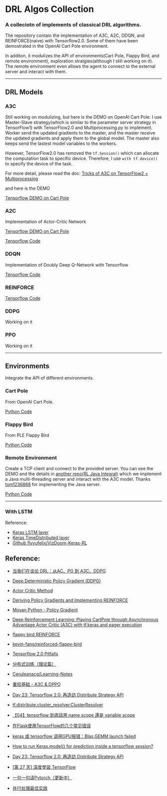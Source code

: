 # DRL Algos Collection

### A colleciotn of implements of classical DRL algorithms.

The repository contain the implementation of A3C, A2C, DDQN, and REINFORCE(naive) with Tensorflow2.0. Some of them have been demostrated in the OpenAI Cart Pole environment.

In additon, it modulizes the API of environments(Cart Pole, Flappy Bird, and remote environment), exploration stratgies(although I still working on it). The remote environment even allows the agent to connect to the external server and interact with them.

---

## DRL Models

### A3C

  Still working on modulizing, but here is the DEMO on OpenAI Cart Pole. I use  Master-Slave strategy(which is similar to the parameter server strategy in TensorFlow1) with TensorFlow2.0 and Multiprocessing.py to implement. Worker send the updated gradients to the master, and the master receive the updated gradients and apply them to the global model. The master also keeps send the lastest model variables to the workers.

  However, TensorFlow2.0 has removed the ```tf.Session()``` which can allocate the computation task to specific device. Therefore, I use ```with tf.device()``` to specify the device of the task.

  For more detail, please read the doc: [Tricks of A3C on TensorFlow2 + Multiprocessing](./docs/tricks_of_A3C_with_tf2.md)

  and here is the DEMO

  [Tensorflow DEMO on Cart Pole](./a3c-test.py)

### A2C
  
  Implementation of Actor-Critic Network

  [Tensorflow DEMO on Cart Pole](./cartPole-A2C.py)
  
  [Tensorflow Code](./models/A2C.py)

### DDQN
  
  Implementation of Doubly Deep Q-Network with Tensorflow

  [Tensorflow Code](./models/DDQN.py)

### REINFORCE
  
  [Tensorflow Code](./models/REINFORCE.py)
  
### DDPG
  
  Working on it

### PPO

  Working on it

---

## Environments

Integrate the API of different environments.

### Cart Pole

From OpenAI Cart Pole.

[Python Code](./envs/cartPole.py)

### Flappy Bird

From PLE Flappy Bird

[Python Code](./envs/flappyBird.py)

### Remote Environment

Create a TCP client and connect to the provided server. You can see the DEMO and the details in [another repo(RL Java Integral)](https://github.com/Neural-Storage/RL_Java_Integral) which we implement a Java multi-threading server and interact with the A3C model. Thanks 
[tom1236868](https://github.com/tom1236868) for implementing the Java server.

[Python Code](./envs/remote.py)

---

### With LSTM

Reference:
- [Keras LSTM layer](https://keras.io/api/layers/recurrent_layers/lstm/)
- [Keras TimeDistributed layer](https://keras.io/api/layers/recurrent_layers/time_distributed/)
- [Github flyyufelix/VizDoom-Keras-RL](https://github.com/flyyufelix/VizDoom-Keras-RL/blob/master/a2c_lstm.py)

## Reference: 

- [当我们在谈论 DRL：从AC、PG 到 A3C、DDPG](https://zhuanlan.zhihu.com/p/36506567)

- [Deep Deterministic Policy Gradient (DDPG)](https://keras.io/examples/rl/ddpg_pendulum/)
  
- [Actor Critic Method](https://keras.io/examples/rl/actor_critic_cartpole/)

- [Deriving Policy Gradients and Implementing REINFORCE](https://medium.com/@thechrisyoon/deriving-policy-gradients-and-implementing-reinforce-f887949bd63)

- [Movan Python - Policy Gradient](https://github.com/MorvanZhou/Reinforcement-learning-with-tensorflow/blob/master/contents/7_Policy_gradient_softmax/RL_brain.py)

- [Deep Reinforcement Learning: Playing CartPole through Asynchronous Advantage Actor Critic (A3C) with tf.keras and eager execution](https://blog.tensorflow.org/2018/07/deep-reinforcement-learning-keras-eager-execution.html)

- [flappy bird REINFORCE](https://github.com/GordonCai/project-deep-reinforcement-learning-with-policy-gradient/blob/master/Code/PG-Pong-Gordon-ANN-1.ipynb)
  
- [kevin-fang/reinforced-flappy-bird](https://github.com/kevin-fang/reinforced-flappy-bird/blob/master/tf_graph.py)
 
- [Tensorflow 2.0 Pitfalls](http://blog.ai.ovgu.de/posts/jens/2019/001_tf20_pitfalls/index.html)
- [分布式训练（理论篇）](https://zhuanlan.zhihu.com/p/129912419)
- [Ceruleanacg/Learning-Notes](https://github.com/Ceruleanacg/Learning-Notes)
- [重拾基础 - A3C & DPPO](https://zhuanlan.zhihu.com/p/38771094)
- [Day 23: Tensorflow 2.0: 再造訪 Distribute Strategy API](https://ithelp.ithome.com.tw/articles/10226066)
- [tf.distribute.cluster_resolver.ClusterResolver](https://www.tensorflow.org/api_docs/python/tf/distribute/cluster_resolver/ClusterResolver)
- [【04】tensorflow 到底該用 name scope 還是 variable scope](https://ithelp.ithome.com.tw/articles/10214789)
- [在Flask使用TensorFlow的几个常见错误](https://blog.csdn.net/qq_39564555/article/details/95475871)
- [keras 或 tensorflow 调用GPU报错：Blas GEMM launch failed](https://blog.csdn.net/Leo_Xu06/article/details/82023330)
- [How to run Keras.model() for prediction inside a tensorflow session?](https://stackoverflow.com/questions/50269901/how-to-run-keras-model-for-prediction-inside-a-tensorflow-session)
- [Day 23: Tensorflow 2.0: 再造訪 Distribute Strategy API](https://ithelp.ithome.com.tw/articles/10226066)
- [[第 27 天] 深度學習 TensorFlow](https://ithelp.ithome.com.tw/articles/10187702)
- [一句一句读Pytorch（更新中）](https://zhuanlan.zhihu.com/p/29916596)
- [并行处理最佳实践](https://pytorch.apachecn.org/docs/1.4/64.html)